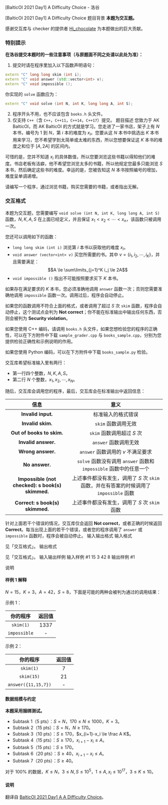 



[BalticOI 2021 Day1] A Difficulty Choice - 洛谷














[BalticOI 2021 Day1] A Difficulty Choice
题目背景
**本题为交互题。**

感谢交互库与 checker 的提供者 [Hi_chocolate](https://www.luogu.com.cn/user/193198) 为本题做出的巨大贡献。

### 特别提示

**在洛谷提交本题时的一些注意事项（与原题面不同之处请以此处为准）：**

1. 提交时请在程序里加入以下函数声明语句：

```cpp
extern "C" long long skim (int i);
extern "C" void answer (std::vector<int> v);
extern "C" void impossible ();
```

你实现的 `solve` 函数应为：

```cpp
extern "C" void solve (int N, int K, long long A, int S);
```

2. 程序开头不用，也不应该包含 `books.h` 头文件。
3. 仅支持 `C++`（含 `C++`，`C++11`，`C++14`，`C++17`）提交。
题目描述
您致力于 AK BalticOI，而 AK BalticOI 的方式就是学习。您走进了一家书店，架子上有 $N$ 本书，编号为 $1$ 到 $N$，第 $i$ 本的难度为 $x_i$。您要从这 $N$ 本书中挑选出 $K$ 本书用来学习，您不希望学到太简单或太难的东西，所以您想要保证这 $K$ 本书的难度之和位于 $[A,2A]$ 的区间内。

可惜的是，您并不知道 $x_i$ 的具体数值，所以您要浏览这些书籍以得知他们的难度。书店老板有洁癖，他不希望您浏览太多的书籍，所以他规定您最多只能浏览 $S$ 本书，然后确定这些书的难度。幸运的是，您被告知这 $N$ 本书按照编号的增加，难度呈单调递增。

请编写一个程序，通过浏览书籍，购买您需要的书籍，或者指出无解。

### 交互格式

本题为交互题，您需要编写 `void solve (int N, int K, long long A, int S)` 函数，$N,K,A,S$ 在上面已经定义，并且保证 $x_1<x_2<\cdots<x_n$，该函数只被调用一次。

您还可以调用如下的函数：

- `long long skim (int i)` 浏览第 $i$ 本书以获取他的难度 $x_i$。
- `void answer (vector<int> v)` 买您所需要的书。其中 $v=\{i_1,i_2,\cdots,i_K\}$，并且需要满足：
$$A \le \sum\limits_{j=1}^K i_j \le 2A$$
- `void impossible ()` 指出不可能按照要求买下 $K$ 本书。

如果存在满足要求的 $K$ 本书，您必须准确地调用 `answer` 函数一次；否则您需要准确地调用 `impossible` 函数一次。调用过后，程序会自动停止。

如果您的函数调用不符合上面的格式，或者调用了超过 $S$ 次 `skim` 函数，程序会自动停止，这个测试点会判为 **Not correct**；你不能在标准输出中输出任何东西，否则会被判为 **Security violation**。

如果您使用 C++ 编码，请调用 `books.h` 头文件，如果您想检验您的程序的正确性，可以在下方附件中下载 `sample_grader.cpp` 与 `books_sample.cpp`，分别为您提供检验正确性和示例说明的作用。

如果您使用 Python 编码，可以在下方附件中下载 `books_sample.py` 检验。

交互库希望标准输入里有两行：

- 第一行四个整数，$N,K,A,S$。
- 第二行 $N$ 个整数，$x_1,x_2,\cdots,x_N$。

随后，交互库会调用您的程序，最后，交互库会在标准输出中返回信息：

|信息|意义|
|:-:|:-:|
|**Invalid input.**|标准输入的格式错误|
|**Invalid skim.**|`skim` 函数调用无效|
|**Out of books to skim.**|`skim` 函数调用超过 $S$ 次|
|**Invalid answer.**|`answer` 函数调用无效|
|**Wrong answer.**|`answer` 函数调用的 $v$ 不满足要求|
|**No answer.**|`solve` 函数没有调用 `answer` 函数和 `impossible` 函数中的任意一个|
|**Impossible (not checked): s book(s) skimmed.**|上述事件都没有发生，调用了 $S$ 次 `skim` 函数，并在有答案的时候调用了 `impossible` 函数|
|**Correct: s book(s) skimmed.**|上述事件都没有发生，调用了 $S$ 次 `skim` 函数|

针对上面若干个错误的情况，交互库仅会返回 **Not correct**，或者正确的时候返回 **Correct**。每当出现上面的若干个错误，或者您的程序调用了 `answer` 或 `impossible` 函数时，程序会被自动停止。
输入输出格式
输入格式

见「交互格式」。
输出格式

见「交互格式」。
输入输出样例
输入样例 #1
15 3 42 8
输出样例 #1

说明
#### 样例 1 解释

$N=15$，$K=3$，$A=42$，$S=8$，下面是可能的两种会被判为通过的调用结果：

示例 1：

|你的程序|返回值|
|:-:|:-:|
|`skim(1)`|$1337$|
|`impossible`|-|

示例 2：

|你的程序|返回值|
|:-:|:-:|
|`skim(1)`|$7$|
|`skim(15)`|$21$|
|`answer({11,15,7})`|-|

#### 数据规模与约定

**本题采用捆绑测试。**

- Subtask 1（5 pts）：$S=N$，$170 \le N \le 1000$，$K=3$。
- Subtask 2（15 pts）：$S=N$，$N \ge 170$。
- Subtask 3（10 pts）：$S \ge 170$，$x_{i+1}-x_i \le \frac A K$。
- Subtask 4（15 pts）：$S \ge 170$，$x_{i+1}-x_i \le A$。
- Subtask 5（15 pts）：$S \ge 170$。
- Subtask 6（20 pts）：$S \ge 40$，$x_{i+1}-x_i \le A$。
- Subtask 7（20 pts）：$S \ge 40$。

对于 $100\%$ 的数据，$K \le N$，$3 \le N,S \le 10^5$，$1 \le A,x_i \le 10^{17}$，$3 \le K \le 10$。

#### 说明

翻译自 [BalticOI 2021 Day1 A A Difficulty Choice](https://boi.cses.fi/files/boi2021_day1.pdf)。






